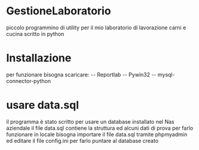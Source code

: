 # GestioneLaboratorio
piccolo programmino di utility per il mio laboratorio di lavorazione carni e cucina scritto in python

# Installazione
per funzionare bisogna scaricare:
-- Reportlab
-- Pywin32
-- mysql-connector-python

# usare data.sql
il programma è stato scritto per usare un database installato nel Nas aziendale
il file data.sql contiene la struttura ed alcuni dati di prova 
per farlo funzionare in locale bisogna importare il file data.sql tramite phpmyadmin ed
editare il file config.ini per farlo puntare al database creato
